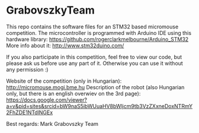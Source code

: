 # GrabovszkyTeam
This repo contains the software files for an STM32 based micromouse competition. The microcontroller is programmed with Arduino IDE using this hardware library: https://github.com/rogerclarkmelbourne/Arduino_STM32 More info about it: http://www.stm32duino.com/

If you also participate in this competition, feel free to view our code, but please ask us before use any part of it. Otherwise you can use it without any permission :)

Website of the competition (only in Hungarian): http://micromouse.mogi.bme.hu
Description of the robot (also Hungarian only, but there is an english overwiev on the 3rd page): https://docs.google.com/viewer?a=v&pid=sites&srcid=bW9naS5ibWUuaHV8bWljcm9tb3VzZXxneDoxNTRmY2FhZDE1NTdlNGEx

Best regards:
Mark
Grabovszky Team
